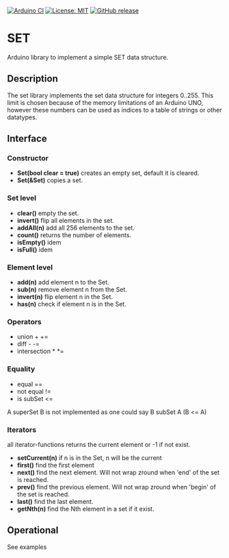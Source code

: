 
[![Arduino CI](https://github.com/RobTillaart/SET/workflows/Arduino%20CI/badge.svg)](https://github.com/marketplace/actions/arduino_ci)
[![License: MIT](https://img.shields.io/badge/license-MIT-green.svg)](https://github.com/RobTillaart/SET/blob/master/LICENSE)
[![GitHub release](https://img.shields.io/github/release/RobTillaart/SET.svg?maxAge=3600)](https://github.com/RobTillaart/SET/releases)

# SET

Arduino library to implement a simple SET data structure.


## Description

The set library implements the set data structure for integers 0..255.
This limit is chosen because of the memory limitations of an Arduino UNO, 
however these numbers can be used as indices to a table of strings or other
datatypes.


## Interface


### Constructor

- **Set(bool clear = true)** creates an empty set, default it is cleared.
- **Set(&Set)** copies a set.


### Set level

- **clear()** empty the set.
- **invert()** flip all elements in the set.
- **addAll(n)** add all 256 elements to the set.
- **count()** returns the number of elements.
- **isEmpty()** idem
- **isFull()** idem


### Element level

- **add(n)** add element n to the Set.
- **sub(n)** remove element n from the Set.
- **invert(n)** flip element n in the Set.
- **has(n)** check if element n is in the Set.


### Operators

- union + +=
- diff - -=
- intersection * *=


### Equality

- equal ==
- not equal !=
- is subSet <=

A superSet B is not implemented as one could say B subSet A (B <= A)


### Iterators 

all iterator-functions returns the current element or -1 if not exist.

- **setCurrent(n)** if n is in the Set, n will be the current
- **first()** find the first element
- **next()** find the next element. Will not wrap zround when 'end' of the set is reached.
- **prev()** find the previous element. Will not wrap zround when 'begin' of the set is reached.
- **last()** find the last element.
- **getNth(n)** find the Nth element in a set if it exist.

## Operational

See examples
